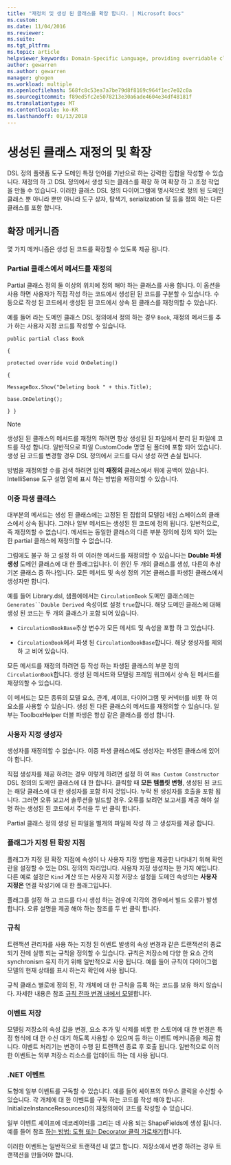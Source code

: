 ```yaml
---
title: "재정의 및 생성 된 클래스를 확장 합니다. | Microsoft Docs"
ms.custom: 
ms.date: 11/04/2016
ms.reviewer: 
ms.suite: 
ms.tgt_pltfrm: 
ms.topic: article
helpviewer_keywords: Domain-Specific Language, providing overridable classes
author: gewarren
ms.author: gewarren
manager: ghogen
ms.workload: multiple
ms.openlocfilehash: 568fc8c53ea7a7be79d8f8169c964f1ec7e02c0a
ms.sourcegitcommit: f89ed5fc2e5078213e30a6ade4604e34df48181f
ms.translationtype: MT
ms.contentlocale: ko-KR
ms.lasthandoff: 01/13/2018
---
```

# <a name="overriding-and-extending-the-generated-classes"></a>생성된 클래스 재정의 및 확장
DSL 정의 플랫폼 도구 도메인 특정 언어를 기반으로 하는 강력한 집합을 작성할 수 있습니다. 재정의 하 고 DSL 정의에서 생성 되는 클래스를 확장 하 여 확장 하 고 조정 작업을 만들 수 있습니다. 이러한 클래스 DSL 정의 다이어그램에 명시적으로 정의 된 도메인 클래스 뿐 아니라 뿐만 아니라 도구 상자, 탐색기, serialization 및 등을 정의 하는 다른 클래스를 포함 합니다.  
  
## <a name="extensibility-mechanisms"></a>확장 메커니즘  
 몇 가지 메커니즘은 생성 된 코드를 확장할 수 있도록 제공 됩니다.  
  
### <a name="overriding-methods-in-a-partial-class"></a>Partial 클래스에서 메서드를 재정의  
 Partial 클래스 정의 둘 이상의 위치에 정의 해야 하는 클래스를 사용 합니다. 이 옵션을 사용 하면 사용자가 직접 작성 하는 코드에서 생성된 된 코드를 구분할 수 있습니다. 수동으로 작성 된 코드에서 생성된 된 코드에서 상속 된 클래스를 재정의할 수 있습니다.  
  
 예를 들어 라는 도메인 클래스 DSL 정의에서 정의 하는 경우 `Book`, 재정의 메서드를 추가 하는 사용자 지정 코드를 작성할 수 있습니다.  
  
 `public partial class Book`  
  
 `{`  
  
 `protected override void OnDeleting()`  
  
 `{`  
  
 `MessageBox.Show("Deleting book " + this.Title);`  
  
 `base.OnDeleting();`  
  
 `} }`  
  
> [!NOTE]
>  생성된 된 클래스의 메서드를 재정의 하려면 항상 생성된 된 파일에서 분리 된 파일에 코드를 작성 합니다. 일반적으로 파일 CustomCode 명명 된 폴더에 포함 되어 있습니다. 생성 된 코드를 변경할 경우 DSL 정의에서 코드를 다시 생성 하면 손실 됩니다.  
  
 방법을 재정의할 수를 검색 하려면 입력 **재정의** 클래스에서 뒤에 공백이 있습니다. IntelliSense 도구 설명 열에 표시 하는 방법을 재정의할 수 있습니다.  
  
### <a name="double-derived-classes"></a>이중 파생 클래스  
 대부분의 메서드는 생성 된 클래스에는 고정된 된 집합의 모델링 네임 스페이스의 클래스에서 상속 됩니다. 그러나 일부 메서드는 생성된 된 코드에 정의 됩니다. 일반적으로, 즉 재정의할 수 없습니다. 메서드는 동일한 클래스의 다른 부분 정의에 정의 되어 있는 한 partial 클래스에 재정의할 수 없습니다.  
  
 그럼에도 불구 하 고 설정 하 여 이러한 메서드를 재정의할 수 있습니다는 **Double 파생 생성** 도메인 클래스에 대 한 플래그입니다. 이 원인 두 개의 클래스를 생성, 다른의 추상 기본 클래스 중 하나입니다. 모든 메서드 및 속성 정의 기본 클래스를 파생된 클래스에서 생성자만 합니다.  
  
 예를 들어 Library.dsl, 샘플에에서는 `CirculationBook` 도메인 클래스에는 `Generates``Double Derived` 속성이로 설정 `true`합니다. 해당 도메인 클래스에 대해 생성 된 코드는 두 개의 클래스가 포함 되어 있습니다.  
  
-   `CirculationBookBase`추상 변수가 모든 메서드 및 속성을 포함 하 고 있습니다.  
  
-   `CirculationBook`에서 파생 된 `CirculationBookBase`합니다. 해당 생성자를 제외 하 고 비어 있습니다.  
  
 모든 메서드를 재정의 하려면 등 작성 하는 파생된 클래스의 부분 정의 `CirculationBook`합니다. 생성 된 메서드와 모델링 프레임 워크에서 상속 된 메서드를 재정의할 수 있습니다.  
  
 이 메서드는 모든 종류의 모델 요소, 관계, 셰이프, 다이어그램 및 커넥터를 비롯 하 여 요소를 사용할 수 있습니다. 생성 된 다른 클래스의 메서드를 재정의할 수 있습니다. 일부는 ToolboxHelper 더블 파생은 항상 같은 클래스를 생성 합니다.  
  
### <a name="custom-constructors"></a>사용자 지정 생성자  
 생성자를 재정의할 수 없습니다. 이중 파생 클래스에도 생성자는 파생된 클래스에 있어야 합니다.  
  
 직접 생성자를 제공 하려는 경우 이렇게 하려면 설정 하 여 `Has Custom Constructor` DSL 정의의 도메인 클래스에 대 한 합니다. 클릭할 때 **모든 템플릿 변형**, 생성된 된 코드는 해당 클래스에 대 한 생성자를 포함 하지 것입니다. 누락 된 생성자를 호출을 포함 됩니다. 그러면 오류 보고서 솔루션을 빌드할 경우. 오류를 보려면 보고서를 제공 해야 설명 하는 생성된 된 코드에서 주석을 두 번 클릭 합니다.  
  
 Partial 클래스 정의 생성 된 파일을 별개의 파일에 작성 하 고 생성자를 제공 합니다.  
  
### <a name="flagged-extension-points"></a>플래그가 지정 된 확장 지점  
 플래그가 지정 된 확장 지점에 속성이 나 사용자 지정 방법을 제공한 나타내기 위해 확인란을 설정할 수 있는 DSL 정의의 자리입니다. 사용자 지정 생성자는 한 가지 예입니다. 다른 예로 설정은 `Kind` 계산 또는 사용자 지정 저장소 설정을 도메인 속성의는 **사용자 지정은** 연결 작성기에 대 한 플래그입니다.  
  
 플래그를 설정 하 고 코드를 다시 생성 하는 경우에 각각의 경우에서 빌드 오류가 발생 합니다. 오류 설명을 제공 해야 하는 참조를 두 번 클릭 합니다.  
  
### <a name="rules"></a>규칙  
 트랜잭션 관리자를 사용 하는 지정 된 이벤트 발생의 속성 변경과 같은 트랜잭션의 종료 되기 전에 실행 되는 규칙을 정의할 수 있습니다. 규칙은 저장소에 다양 한 요소 간의 synchronism 유지 하기 위해 일반적으로 사용 됩니다. 예를 들어 규칙이 다이어그램 모델의 현재 상태를 표시 하는지 확인에 사용 됩니다.  
  
 규칙 클래스 별로에 정의 된, 각 개체에 대 한 규칙을 등록 하는 코드를 보유 하지 않습니다. 자세한 내용은 참조 [규칙 전파 변경 내에서 모델](../modeling/rules-propagate-changes-within-the-model.md)합니다.  
  
### <a name="store-events"></a>이벤트 저장  
 모델링 저장소의 속성 값을 변경, 요소 추가 및 삭제를 비롯 한 스토어에 대 한 변경은 특정 형식에 대 한 수신 대기 하도록 사용할 수 있으며 등 하는 이벤트 메커니즘을 제공 합니다. 이벤트 처리기는 변경이 수행 된 트랜잭션 종료 후 호출 됩니다. 일반적으로 이러한 이벤트는 외부 저장소 리소스를 업데이트 하는 데 사용 됩니다.  
  
### <a name="net-events"></a>.NET 이벤트  
 도형에 일부 이벤트를 구독할 수 있습니다. 예를 들어 셰이프의 마우스 클릭을 수신할 수 있습니다. 각 개체에 대 한 이벤트를 구독 하는 코드를 작성 해야 합니다. InitializeInstanceResources()의 재정의에이 코드를 작성할 수 있습니다.  
  
 일부 이벤트 셰이프에 데코레이터를 그리는 데 사용 되는 ShapeFields에 생성 됩니다. 예를 들어 참조 [하는 방법: 도형 또는 Decorator 클릭 가로채기](../modeling/how-to-intercept-a-click-on-a-shape-or-decorator.md)합니다.  
  
 이러한 이벤트는 일반적으로 트랜잭션 내 없고 합니다. 저장소에서 변경 하려는 경우 트랜잭션을 만들어야 합니다.